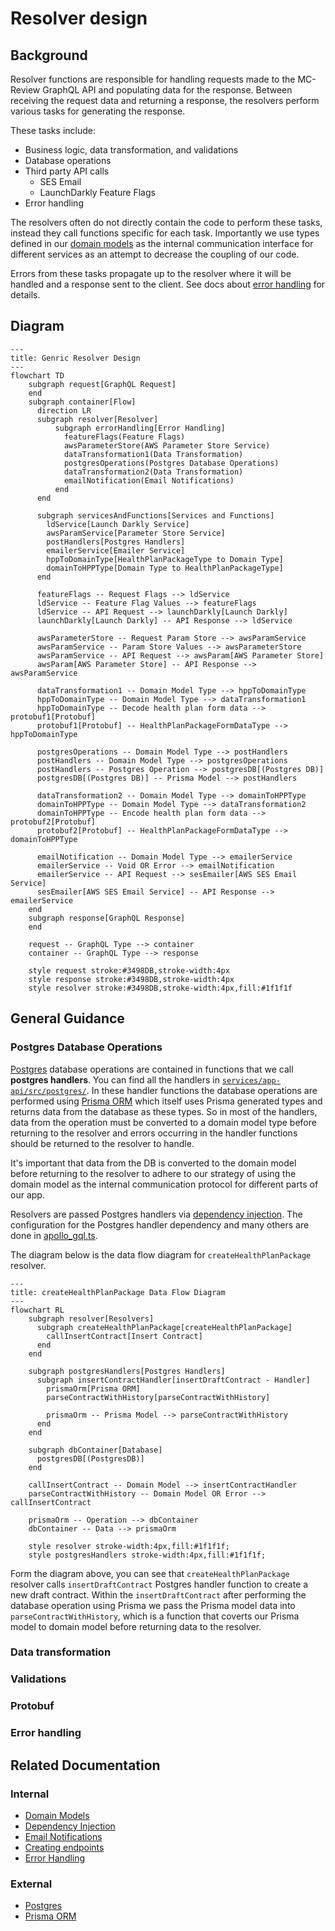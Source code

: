 # Resolver design

## Background
Resolver functions are responsible for handling requests made to the MC-Review GraphQL API and populating data for the response. Between receiving the request data and returning a response, the resolvers perform various tasks for generating the response.

These tasks include:
- Business logic, data transformation, and validations
- Database operations
- Third party API calls
   - SES Email
   - LaunchDarkly Feature Flags
- Error handling

The resolvers often do not directly contain the code to perform these tasks, instead they call functions specific for each task. Importantly we use types defined in our [domain models](design-patterns.md#domain-models) as the internal communication interface for different services as an attempt to decrease the coupling of our code.

Errors from these tasks propagate up to the resolver where it will be handled and a response sent to the client. See docs about [error handling](error-handling.md) for details.

## Diagram
```mermaid
---
title: Genric Resolver Design
---
flowchart TD
    subgraph request[GraphQL Request]
    end
    subgraph container[Flow]
      direction LR
      subgraph resolver[Resolver]
          subgraph errorHandling[Error Handling]
            featureFlags(Feature Flags)
            awsParameterStore(AWS Parameter Store Service)
            dataTransformation1(Data Transformation)
            postgresOperations(Postgres Database Operations)
            dataTransformation2(Data Transformation)
            emailNotification(Email Notifications)
          end
      end
      
      subgraph servicesAndFunctions[Services and Functions]
        ldService[Launch Darkly Service]
        awsParamService[Parameter Store Service]
        postHandlers[Postgres Handlers]
        emailerService[Emailer Service]
        hppToDomainType[HealthPlanPackageType to Domain Type]
        domainToHPPType[Domain Type to HealthPlanPackageType]
      end

      featureFlags -- Request Flags --> ldService
      ldService -- Feature Flag Values --> featureFlags
      ldService -- API Request --> launchDarkly[Launch Darkly]
      launchDarkly[Launch Darkly] -- API Response --> ldService

      awsParameterStore -- Request Param Store --> awsParamService
      awsParamService -- Param Store Values --> awsParameterStore
      awsParamService -- API Request --> awsParam[AWS Parameter Store]
      awsParam[AWS Parameter Store] -- API Response --> awsParamService

      dataTransformation1 -- Domain Model Type --> hppToDomainType
      hppToDomainType -- Domain Model Type --> dataTransformation1
      hppToDomainType -- Decode health plan form data --> protobuf1[Protobuf]
      protobuf1[Protobuf] -- HealthPlanPackageFormDataType --> hppToDomainType

      postgresOperations -- Domain Model Type --> postHandlers
      postHandlers -- Domain Model Type --> postgresOperations
      postHandlers -- Postgres Operation --> postgresDB[(Postgres DB)]
      postgresDB[(Postgres DB)] -- Prisma Model --> postHandlers

      dataTransformation2 -- Domain Model Type --> domainToHPPType
      domainToHPPType -- Domain Model Type --> dataTransformation2
      domainToHPPType -- Encode health plan form data --> protobuf2[Protobuf]
      protobuf2[Protobuf] -- HealthPlanPackageFormDataType --> domainToHPPType

      emailNotification -- Domain Model Type --> emailerService
      emailerService -- Void OR Error --> emailNotification
      emailerService -- API Request --> sesEmailer[AWS SES Email Service]
      sesEmailer[AWS SES Email Service] -- API Response --> emailerService
    end
    subgraph response[GraphQL Response]
    end
    
    request -- GraphQL Type --> container
    container -- GraphQL Type --> response

    style request stroke:#3498DB,stroke-width:4px
    style response stroke:#3498DB,stroke-width:4px
    style resolver stroke:#3498DB,stroke-width:4px,fill:#1f1f1f
```
## General Guidance
### Postgres Database Operations
[Postgres](https://www.postgresql.org/docs/) database operations are contained in functions that we call **postgres handlers**. You can find all the handlers in [`services/app-api/src/postgres/`](../../services/app-api/src/postgres). In these handler functions the database operations are performed using [Prisma ORM](https://www.prisma.io/docs/orm) which itself uses Prisma generated types and returns data from the database as these types. So in most of the handlers, data from the operation must be converted to a domain model type before returning to the resolver and errors occurring in the handler functions should be returned to the resolver to handle.

It's important that data from the DB is converted to the domain model before returning to the resolver to adhere to our strategy of using the domain model as the internal communication protocol for different parts of our app. 

Resolvers are passed Postgres handlers via [dependency injection](design-patterns.md#dependency-injection). The configuration for the Postgres handler dependency and many others are done in [apollo_gql.ts](../../services/app-api/src/handlers).

The diagram below is the data flow diagram for `createHealthPlanPackage` resolver.
```mermaid
---
title: createHealthPlanPackage Data Flow Diagram
---
flowchart RL
    subgraph resolver[Resolvers]
      subgraph createHealthPlanPackage[createHealthPlanPackage]
        callInsertContract[Insert Contract]
      end 
    end
    
    subgraph postgresHandlers[Postgres Handlers]
      subgraph insertContractHandler[insertDraftContract - Handler]
        prismaOrm[Prisma ORM]
        parseContractWithHistory[parseContractWithHistory]

        prismaOrm -- Prisma Model --> parseContractWithHistory
      end 
    end
    
    subgraph dbContainer[Database]
      postgresDB[(PostgresDB)]
    end

    callInsertContract -- Domain Model --> insertContractHandler
    parseContractWithHistory -- Domain Model OR Error --> callInsertContract

    prismaOrm -- Operation --> dbContainer
    dbContainer -- Data --> prismaOrm

    style resolver stroke-width:4px,fill:#1f1f1f;
    style postgresHandlers stroke-width:4px,fill:#1f1f1f;
```
Form the diagram above, you can see that `createHealthPlanPackage` resolver calls `insertDraftContract` Postgres handler function to create a new draft contract. Within the `insertDraftContract` after performing the database operation using Prisma we pass the Prisma model data into `parseContractWithHistory`, which is a function that coverts our Prisma model to domain model before returning data to the resolver.

### Data transformation
### Validations
### Protobuf
### Error handling

## Related Documentation
### Internal
- [Domain Models](design-patterns.md#domain-models)
- [Dependency Injection](design-patterns.md#dependency-injection)
- [Email Notifications](email-notifications.md)
- [Creating endpoints](creating-and-testing-endpoints.md)
- [Error Handling](error-handling.md)
### External
- [Postgres](https://www.postgresql.org/docs/)
- [Prisma ORM](https://www.prisma.io/docs/orm)
